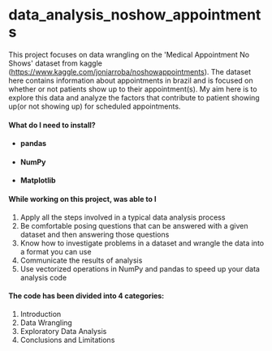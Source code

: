 # data_analysis_noshow_appointments
This project focuses on data wrangling on the 'Medical Appointment No Shows' dataset from kaggle (https://www.kaggle.com/joniarroba/noshowappointments). 
The dataset here contains information about appointments in brazil and is focused on whether or not patients show up to their appointment(s). My aim here is to explore this data and analyze the factors that contribute to patient showing up(or not showing up) for scheduled appointments.


#### What do I need to install?

* #### pandas
* #### NumPy
* #### Matplotlib

#### While working on this project, was able to  I

1. Apply all the steps involved in a typical data analysis process
2. Be comfortable posing questions that can be answered with a given dataset and then answering those questions
3. Know how to investigate problems in a dataset and wrangle the data into a format you can use
4. Communicate the results of analysis
5. Use vectorized operations in NumPy and pandas to speed up your data analysis code

#### The code has been divided into 4 categories: 

1. Introduction
2. Data Wrangling
3. Exploratory Data Analysis
4. Conclusions and Limitations
